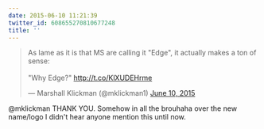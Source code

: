 ```yaml
---
date: 2015-06-10 11:21:39
twitter_id: 608655270810677248
title: ''
---
```


<blockquote class="twitter-tweet"><p lang="en" dir="ltr">As lame as it is that MS are calling it &quot;Edge&quot;, it actually makes a ton of sense:<br><br>&quot;Why Edge?&quot; <a href="http://t.co/KlXUDEHrme">http://t.co/KlXUDEHrme</a></p>&mdash; Marshall Klickman (@mklickman1) <a href="https://twitter.com/mklickman1/status/608647120720158721?ref_src=twsrc%5Etfw">June 10, 2015</a></blockquote>
<script async src="https://platform.twitter.com/widgets.js" charset="utf-8"></script>

@mklickman THANK YOU. Somehow in all the brouhaha over the new name/logo I didn't hear anyone mention this until now.
